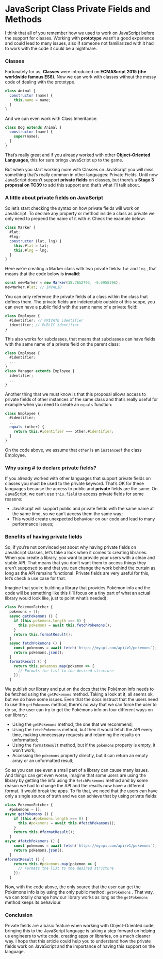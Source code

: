 # JavaScript Class Private Fields and Methods

I think that all of you remember how we used to work on JavaScript before the support for classes. Working with **prototype** wasn’t a good experience and could lead to many issues, also if someone not familiarized with it had to work with the code it could be a nightmare.

### Classes
Fortunately for us, **Classes** were introduced on **ECMAScript 2015 (the worldwide famous ES6)**. Now we can work with classes without the messy code of dealing with the prototype.

```javascript
class Animal {
  constructor (name) {
    this.name = name;
  }
}
```
And we can even work with Class Inheritance:
```javascript
class Dog extends Animal {
  constructor (name) {
    super(name);
  }
}
```

That’s really great and if you already worked with other **Object-Oriented Languages**, this for sure brings JavaScript up to the game.

But when you start working more with Classes on JavaScript you will miss something that’s really common in other languages: Private Fields. Until now JavaScript doesn’t support **private fields** on classes, but there’s a **Stage 3 proposal on TC39** to add this support and that’s what I’ll talk about.

### A little about private fields on JavaScript
So let’s start checking the syntax on how private fields will work on JavaScript. To declare any property or method inside a class as private we only need to prepend the name of it with `#`. Check the example below:
```javascript
class Marker {
  #lat;
  #lng;
  constructor (lat, lng) {
    this.#lat = lat;
    this.#lng = lng;
  }
}
```
Here we’re creating a Marker class with two private fields: `lat` and `lng` , that means that the code below is **invalid**:
```javascript
const newMarker = new Marker(38.7652793, -9.0958296);
newMarker.#lat; // INVALID
```
You can only reference the private fields of a class within the class that defines them. The private fields are indetectable outside of this scope, you can even have a public field with the same name of a private field:
```javascript
class Employee {
  #identifier; // PRIVATE identifier
  identifier; // PUBLIC identifier
}
```
This also works for subclasses, that means that subclasses can have fields with the same name of a private field on the parent class:
```javascript
class Employee {
  #identifier;
  ...
}
class Manager extends Employee {
  identifier;
  ...
}
```
Another thing that we must know is that this proposal allows access to private fields of other instances of the same class and that’s really useful for example when you need to create an `equals` function:
```javascript
class Employee {
  #identifier;
  ...
  equals (other) {
    return this.#identifier === other.#identifier;
  }
}
```
On the code above, we assume that `other` is an `instanceof` the class Employee.

### Why using # to declare private fields?
If you already worked with other languages that support private fields on classes you must be used to the private keyword. That’s OK for these languages because the access to public and **private** fields are the same. On JavaScript, we can’t use `this.field` to access private fields for some reasons:

- JavaScript will support public and private fields with the same name at the same time, so we can’t access them the same way;
- This would create unexpected behaviour on our code and lead to many performance issues;

### Benefits of having private fields
So, if you’re not convinced yet about why having private fields on JavaScript classes, let’s take a look when it comes to creating libraries. When you create a library, you want to provide your users with a clean and stable API. That means that you don’t want them to access things they aren’t supposed to and that you can change the work behind the curtain as long as the API remains functional. Private fields are very useful for this, let’s check a use case for that. 

Imagine that you’re building a library that provides Pokémon info and the code will be something like this (I’ll focus on a tiny part of what an actual library would look like, just to point what’s needed):
```javascript
class PokemonFetcher {
  pokemons = [];
  async getPokemons () {
    if (this.pokemons.length === 0) {
      this.pokemons = await this.fetchPokemons();
    }
    return this.formatResult();
  }
  async fetchPokemons () {
    const pokemons = await fetch(`https://myapi.com/api/v1/pokemons`);
    return pokemons.json();
  }
  formatResult () {
    return this.pokemons.map(pokemon => {
      // Formats the list to the desired structure
    });
  }
```
We publish our library and put on the docs that the Pokémon info needs to be fetched using the `getPokemons` method. Taking a look at it, all seems ok, but we do have some issues. Even that the docs instruct that the users need to use the `getPokemons` method, there’s no way that we can force the user to do so, the user can try to get the Pokémons info on four different ways on our library:

- Using the `getPokemons` method, the one that we recommend;
- Using the `fetchPokemons` method, but then it would fetch the API every time, making unnecessary requests and returning the results on unformatted;
- Using the `formatResult` method, but if the `pokemons` property is empty, it won’t work;
- Accessing the `pokemons` property directly, but it can return an empty array or an unformatted result;

So as you can see even a small part of a library can cause many issues. And things can get even worse, imagine that some users are using the library by getting the info using the `fetchPokemons` method and by some reason we had to change the API and the results now have a different format. It would break the apps. To fix that, we need that the users can have only a single source of truth and we can achieve that by using private fields:
```javascript
class PokemonFetcher {
  #pokemons = [];
async getPokemons () {
    if (this.#pokemons.length === 0) {
      this.#pokemons = await this.#fetchPokemons();
    }
    return this.#formatResult();
  }
async #fetchPokemons () {
    const pokemons = await fetch(`https://myapi.com/api/v1/pokemons`);
    return pokemons.json();
  }
#formatResult () {
    return this.#pokemons.map(pokemon => {
      // Formats the list to the desired structure
    });
  }
```
Now, with the code above, the only source that the user can get the Pokémons info is by using the only public method: `getPokemons` . That way, we can totally change how our library works as long as the `getPokemons` method keeps its behaviour.

### Conclusion
Private fields are a basic feature when working with Object-Oriented code, bringing this to the JavaScript language is taking a step forward on helping us engineers to write code, creating apps or libraries, on a much cleaner way. I hope that this article could help you to understand how the private fields work on JavaScript and the importance of having this support on the language.
